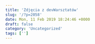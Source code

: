 ```yaml
---
title: 'Zdjęcia z devWarsztatów'
slug: '/?p=2058'
date: Mon, 11 Feb 2019 18:24:46 +0000
draft: false
category: 'Uncategorized'
tags: ['']
---
```


